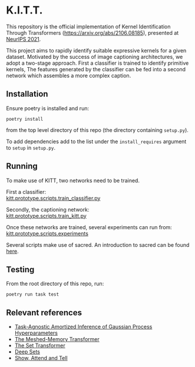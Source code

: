 
# K.I.T.T.

This repository is the official implementation of Kernel Identification Through Transformers (https://arxiv.org/abs/2106.08185), presented at [NeurIPS 2021](https://neurips.cc/Conferences/2021). 

This project aims to rapidly identify suitable expressive kernels for a given dataset.
Motivated by the success of image captioning architectures, we adopt a two-stage approach. 
First a classifier is trained to identify primitive kernels, 
The features generated by the classifier can be fed into a second network which assembles a more complex caption. 

## Installation

Ensure poetry is installed and run:

`poetry install`

from the top level directory of this repo (the directory containing `setup.py`).

To add dependencies add to the list under the `install_requires` argument to `setup` in `setup.py`.

## Running

To make use of KITT, two networks need to be trained.

First a classifier: \
[kitt.prototype.scripts.train_classifier.py](https://github.com/Prowler-io/kitt/blob/master/kitt/prototype/scripts/train_classifier.py)

Secondly, the captioning network: \
[kitt.prototype.scripts.train_kitt.py](https://github.com/Prowler-io/kitt/blob/master/kitt/prototype/scripts/train_kitt.py)

Once these networks are trained, several experiments can run from: \
[kitt.prototype.scripts.experiments](https://github.com/Prowler-io/kitt/tree/master/kitt/prototype/scripts/experiments)

Several scripts make use of sacred. 
An introduction to sacred can be found [here](https://sacred.readthedocs.io/en/stable/quickstart.html#hello-world).


## Testing

From the root directory of this repo, run:

`poetry run task test`

## Relevant references
* [Task-Agnostic Amortized Inference of Gaussian Process Hyperparameters](https://github.com/PrincetonLIPS/AHGP)
* [The Meshed-Memory Transformer](https://github.com/aimagelab/meshed-memory-transformer)
* [The Set Transformer](https://github.com/arrigonialberto86/set_transformer)
* [Deep Sets](https://arxiv.org/abs/1703.06114)
* [Show, Attend and Tell](https://arxiv.org/abs/1502.03044)